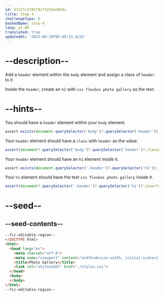 ```yaml
---
id: 61537c5f81f0cf325b4a854c
title: Step 4
challengeType: 0
dashedName: step-4
lang: pt-BR
translated: true
updatedAt: '2025-09-29T05:49:13.423Z'
---
```


# --description--

Add a `header` element within the `body` element and assign a class of `header` to it.

Inside the `header`, create an `h1` with `css flexbox photo gallery` as the text.

# --hints--

You should have a `header` element within your `body` element.

```js
assert.exists(document.querySelector('body')?.querySelector('header'));
```

Your `header` element should have a `class` with `header` as the value.

```js
assert(document?.querySelector('body')?.querySelector('header')?.classList?.contains('header'));
```

Your `header` element should have an `h1` element inside it.

```js
assert.exists(document.querySelector('.header')?.querySelector('h1'));
```

Your `h1` element should have the text `css flexbox photo gallery` inside it.

```js
assert(document?.querySelector('.header')?.querySelector('h1')?.innerText === 'css flexbox photo gallery');
```

# --seed--

## --seed-contents--

```html
--fcc-editable-region--
<!DOCTYPE html>
<html>
  <head lang="en">
    <meta charset="utf-8">
    <meta name="viewport" content="width=device-width, initial-scale=1.0">
    <title>Photo Gallery</title>
    <link rel="stylesheet" href="./styles.css">
  </head>
  <body>
  </body>
</html>
--fcc-editable-region--
```

```css

```
